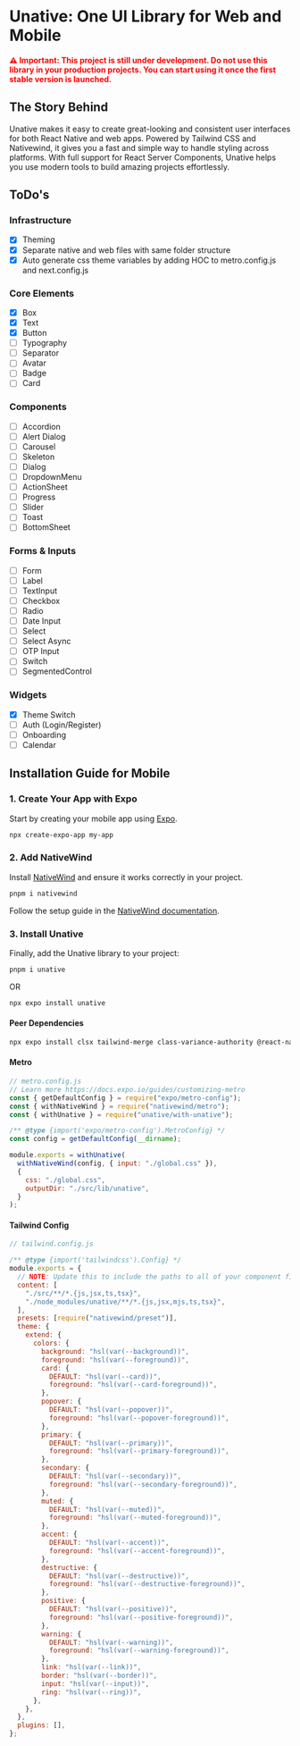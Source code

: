 # Unative: One UI Library for Web and Mobile

**<span style="color: red;">⚠️ Important: This project is still under development. Do not use this library in your production projects. You can start using it once the first stable version is launched.</span>**

## The Story Behind

Unative makes it easy to create great-looking and consistent user interfaces for both React Native and web apps. Powered by Tailwind CSS and Nativewind, it gives you a fast and simple way to handle styling across platforms. With full support for React Server Components, Unative helps you use modern tools to build amazing projects effortlessly.

## ToDo's

### Infrastructure

- [x] Theming
- [x] Separate native and web files with same folder structure
- [x] Auto generate css theme variables by adding HOC to metro.config.js and next.config.js

### Core Elements

- [x] Box
- [x] Text
- [x] Button
- [ ] Typography
- [ ] Separator
- [ ] Avatar
- [ ] Badge
- [ ] Card

### Components

- [ ] Accordion
- [ ] Alert Dialog
- [ ] Carousel
- [ ] Skeleton
- [ ] Dialog
- [ ] DropdownMenu
- [ ] ActionSheet
- [ ] Progress
- [ ] Slider
- [ ] Toast
- [ ] BottomSheet

### Forms & Inputs

- [ ] Form
- [ ] Label
- [ ] TextInput
- [ ] Checkbox
- [ ] Radio
- [ ] Date Input
- [ ] Select
- [ ] Select Async
- [ ] OTP Input
- [ ] Switch
- [ ] SegmentedControl

### Widgets

- [x] Theme Switch
- [ ] Auth (Login/Register)
- [ ] Onboarding
- [ ] Calendar

## Installation Guide for Mobile

### 1. Create Your App with Expo

Start by creating your mobile app using [Expo](https://docs.expo.dev/).

```sh
npx create-expo-app my-app
```

### 2. Add NativeWind

Install [NativeWind](https://www.nativewind.dev/) and ensure it works correctly in your project.

```sh
pnpm i nativewind
```

Follow the setup guide in the [NativeWind documentation](https://www.nativewind.dev/quick-starts/expo).

### 3. Install Unative

Finally, add the Unative library to your project:

```sh
pnpm i unative
```

OR

```sh
npx expo install unative
```

#### Peer Dependencies

```sh
npx expo install clsx tailwind-merge class-variance-authority @react-native-async-storage/async-storage
```

#### Metro

```js
// metro.config.js
// Learn more https://docs.expo.io/guides/customizing-metro
const { getDefaultConfig } = require("expo/metro-config");
const { withNativeWind } = require("nativewind/metro");
const { withUnative } = require("unative/with-unative");

/** @type {import('expo/metro-config').MetroConfig} */
const config = getDefaultConfig(__dirname);

module.exports = withUnative(
  withNativeWind(config, { input: "./global.css" }),
  {
    css: "./global.css",
    outputDir: "./src/lib/unative",
  }
);
```

#### Tailwind Config

```js
// tailwind.config.js

/** @type {import('tailwindcss').Config} */
module.exports = {
  // NOTE: Update this to include the paths to all of your component files.
  content: [
    "./src/**/*.{js,jsx,ts,tsx}",
    "./node_modules/unative/**/*.{js,jsx,mjs,ts,tsx}",
  ],
  presets: [require("nativewind/preset")],
  theme: {
    extend: {
      colors: {
        background: "hsl(var(--background))",
        foreground: "hsl(var(--foreground))",
        card: {
          DEFAULT: "hsl(var(--card))",
          foreground: "hsl(var(--card-foreground))",
        },
        popover: {
          DEFAULT: "hsl(var(--popover))",
          foreground: "hsl(var(--popover-foreground))",
        },
        primary: {
          DEFAULT: "hsl(var(--primary))",
          foreground: "hsl(var(--primary-foreground))",
        },
        secondary: {
          DEFAULT: "hsl(var(--secondary))",
          foreground: "hsl(var(--secondary-foreground))",
        },
        muted: {
          DEFAULT: "hsl(var(--muted))",
          foreground: "hsl(var(--muted-foreground))",
        },
        accent: {
          DEFAULT: "hsl(var(--accent))",
          foreground: "hsl(var(--accent-foreground))",
        },
        destructive: {
          DEFAULT: "hsl(var(--destructive))",
          foreground: "hsl(var(--destructive-foreground))",
        },
        positive: {
          DEFAULT: "hsl(var(--positive))",
          foreground: "hsl(var(--positive-foreground))",
        },
        warning: {
          DEFAULT: "hsl(var(--warning))",
          foreground: "hsl(var(--warning-foreground))",
        },
        link: "hsl(var(--link))",
        border: "hsl(var(--border))",
        input: "hsl(var(--input))",
        ring: "hsl(var(--ring))",
      },
    },
  },
  plugins: [],
};
```

